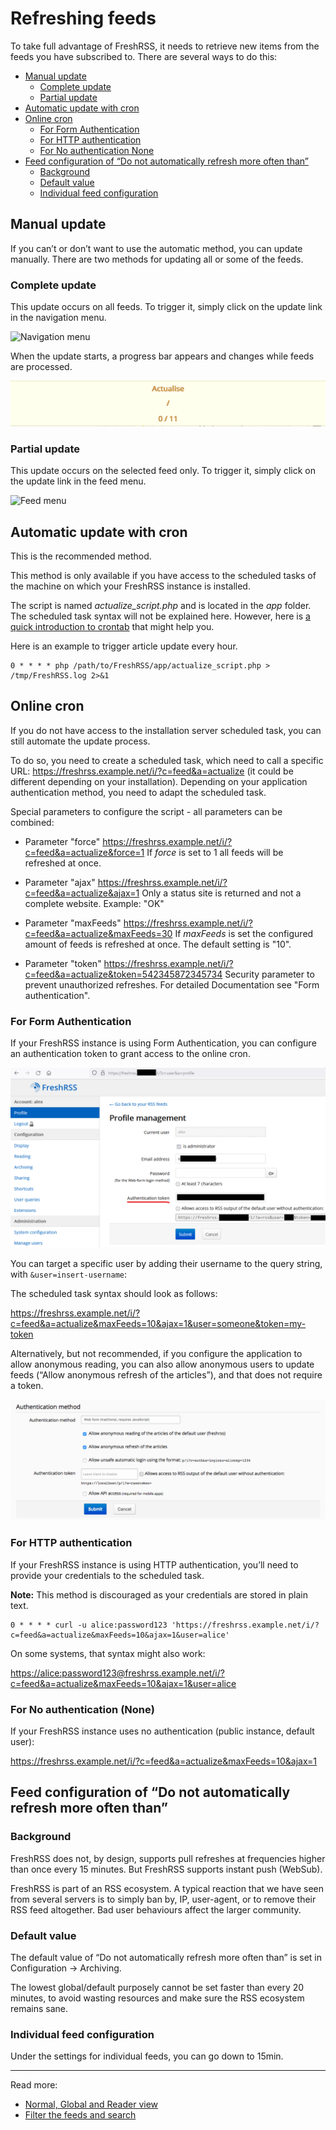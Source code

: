 # Refreshing feeds

To take full advantage of FreshRSS, it needs to retrieve new items from the feeds you have subscribed to. There are several ways to do this:

- [Manual update](#manual-update)
    - [Complete update](#complete-update)
    - [Partial update](#partial-update)
- [Automatic update with cron](#automatic-update-with-cron)
- [Online cron](#online-cron)
    - [For Form Authentication](#for-form-authentication)
    - [For HTTP authentication](#for-http-authentication)
    - [For No authentication None](#for-no-authentication-none)
- [Feed configuration of “Do not automatically refresh more often than”](#feed-configuration-of-do-not-automatically-refresh-more-often-than)
    - [Background](#background)
    - [Default value](#default-value)
    - [Individual feed configuration](#individual-feed-configuration)

## Manual update

If you can’t or don’t want to use the automatic method, you can update manually. There are two methods for updating all or some of the feeds.

### Complete update

This update occurs on all feeds. To trigger it, simply click on the update link in the navigation menu.

![Navigation menu](../img/users/refresh.1.png)

When the update starts, a progress bar appears and changes while feeds are processed.

![Progress bar](../img/users/refresh.5.png)

### Partial update

This update occurs on the selected feed only. To trigger it, simply click on the update link in the feed menu.

![Feed menu](../img/users/refresh.2.png)

## Automatic update with cron

This is the recommended method.

This method is only available if you have access to the scheduled tasks of the machine on which your FreshRSS instance is installed.

The script is named *actualize_script.php* and is located in the *app* folder. The scheduled task syntax will not be explained here. However, here is [a quick introduction to crontab](http://www.adminschoice.com/crontab-quick-reference/) that might help you.

Here is an example to trigger article update every hour.

```cron
0 * * * * php /path/to/FreshRSS/app/actualize_script.php > /tmp/FreshRSS.log 2>&1
```

## Online cron

If you do not have access to the installation server scheduled task, you can still automate the update process.

To do so, you need to create a scheduled task, which need to call a specific URL:
<https://freshrss.example.net/i/?c=feed&a=actualize> (it could be different depending on your installation). Depending on your application authentication method, you need to adapt the scheduled task.

Special parameters to configure the script - all parameters can be combined:

* Parameter "force"
<https://freshrss.example.net/i/?c=feed&a=actualize&force=1>
If *force* is set to 1 all feeds will be refreshed at once.

* Parameter "ajax"
<https://freshrss.example.net/i/?c=feed&a=actualize&ajax=1>
Only a status site is returned and not a complete website. Example: "OK"

* Parameter "maxFeeds"
<https://freshrss.example.net/i/?c=feed&a=actualize&maxFeeds=30>
If *maxFeeds* is set the configured amount of feeds is refreshed at once. The default setting is "10".

* Parameter "token"
<https://freshrss.example.net/i/?c=feed&a=actualize&token=542345872345734>
Security parameter to prevent unauthorized refreshes. For detailed Documentation see "Form authentication".

### For Form Authentication

If your FreshRSS instance is using Form Authentication, you can configure an authentication token to grant access to the online cron.

![Token configuration](../img/users/token.1.png)

You can target a specific user by adding their username to the query string, with `&user=insert-username`:

The scheduled task syntax should look as follows:

<https://freshrss.example.net/i/?c=feed&a=actualize&maxFeeds=10&ajax=1&user=someone&token=my-token>

Alternatively, but not recommended, if you configure the application to allow anonymous reading, you can also allow anonymous users to update feeds (“Allow anonymous refresh of the articles”), and that does not require a token.

![Anonymous access configuration](../img/users/anonymous_access.1.png)

### For HTTP authentication

If your FreshRSS instance is using HTTP authentication, you’ll need to provide your credentials to the scheduled task.

**Note:** This method is discouraged as your credentials are stored in plain text.

```cron
0 * * * * curl -u alice:password123 'https://freshrss.example.net/i/?c=feed&a=actualize&maxFeeds=10&ajax=1&user=alice'
```

On some systems, that syntax might also work:

<https://alice:password123@freshrss.example.net/i/?c=feed&a=actualize&maxFeeds=10&ajax=1&user=alice>

### For No authentication (None)

If your FreshRSS instance uses no authentication (public instance, default user):

<https://freshrss.example.net/i/?c=feed&a=actualize&maxFeeds=10&ajax=1>

## Feed configuration of “Do not automatically refresh more often than”

### Background

FreshRSS does not, by design, supports pull refreshes at frequencies higher than once every 15 minutes. But FreshRSS supports instant push (WebSub).

FreshRSS is part of an RSS ecosystem. A typical reaction that we have seen from several servers is to simply ban by, IP, user-agent, or to remove their RSS feed altogether. Bad user behaviours affect the larger community.

### Default value

The default value of “Do not automatically refresh more often than” is set in Configuration -> Archiving.

The lowest global/default purposely cannot be set faster than every 20 minutes, to avoid wasting resources and make sure the RSS ecosystem remains sane.

### Individual feed configuration

Under the settings for individual feeds, you can go down to 15min.

---
Read more:
* [Normal, Global and Reader view](./03_Main_view.md)
* [Filter the feeds and search](./10_filter.md)
